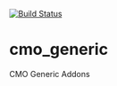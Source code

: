 [![Build Status](https://travis-ci.org/ecosoft-odoo/cmo_generic.svg?branch=master)](https://travis-ci.org/ecosoft-odoo/cmo_generic)

# cmo_generic

CMO Generic Addons
